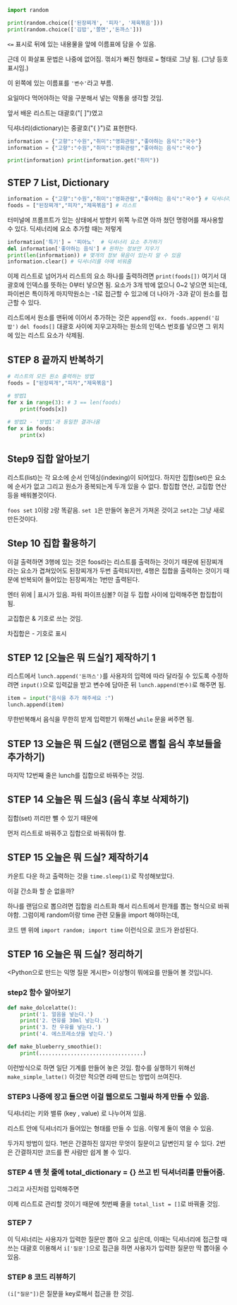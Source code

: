 ```python
import random 

print(random.choice(['된장찌개', '피자', '제육볶음']))
print(random.choice(['김밥','쫄면','돈까스']))
```
`<=` 표시로 뒤에 있는 내용물을 앞에 이름표에 담을 수 있음.

근데 이 화살표 문법은 나중에 없어짐. 꺾쇠가 빠진 형태로 `=` 형태로 그냥 됨. (그냥 등호 표시임.)

이 왼쪽에 있는 이름표를 `'변수'`라고 부름.

요일마다 먹어야하는 약을 구분해서 넣는 약통을 생각할 것임.

앞서 배운 리스트는 대괄호("[ ]")였고

딕셔너리(dictionary)는 중괄호("{ }")로 표현한다.
```python
information = {"고향":"수원","취미":"영화관람","좋아하는 음식":"국수"}
information = {"고향":"수원","취미":"영화관람","좋아하는 음식":"국수"} 

print(information) print(information.get("취미"))
```

## STEP 7 List, Dictionary 
```python
information = {"고향":"수원","취미":"영화관람","좋아하는 음식":"국수"} # 딕셔너리 
foods = ["된장찌개","피자","제육볶음"] # 리스트
```

터미널에 프롬프트가 있는 상태에서 방향키 위쪽 누르면 아까 쳤던 명령어를 재사용할 수 있다. 
딕셔너리에 요소 추가할 때는 저렇게 
```python
information['특기'] = '피아노'  # 딕셔너리 요소 추가하기
del information['좋아하는 음식'] # 원하는 정보만 지우기
print(len(information)) # 몇개의 정보 묶음이 있는지 알 수 있음 
information.clear() # 딕셔너리를 아예 비워줌
```

이제 리스트로 넘어가서 리스트의 요소 하나를 출력하려면 
`print(foods[])` 여기서 대괄호에 인덱스를 뜻하는 0부터 넣으면 됨. 요소가 3개 밖에 없으니 0~2 넣으면 되는데, 
파이썬은 특이하게 마지막원소는 -1로 접근할 수 있고에 더 나아가 -3과 같이 원소를 접근할 수 있다.

리스트에서 원소를 맨뒤에 이어서 추가하는 것은 `append`임 `ex. foods.append('김밥')`
`del foods[]` 대괄호 사이에 지우고자하는 원소의 인덱스 번호를 넣으면 그 위치에 있는 리스트 요소가 삭제됨.

## STEP 8 끝까지 반복하기
```python
# 리스트의 모든 원소 출력하는 방법
foods = ["된장찌개","피자","제육볶음"]

# 방법1
for x in range(3): # 3 == len(foods) 
    print(foods[x])
    
# 방법2 - '방법1'과 동일한 결과나옴
for x in foods: 
    print(x) 
```

## Step9 집합 알아보기

리스트(list)는 각 요소에 순서 인덱싱(indexing)이 되어있다. 하지만 집합(set)은 요소에 순서가 없고 그리고 원소가 중복되는게 두개 있을 수 없다. 합집합 연산, 교집합 연산 등을 배워볼것이다.

`foos set`  `1`이랑 `2`랑 똑같음. `set 1`은 만들어 놓은거 가져온 것이고 `set2`는 그냥 새로 만든것이다.

## Step 10 집합 활용하기

이걸 출력하면 3행에 있는 것은 foos라는 리스트를 출력하는 것이기 때문에 된장찌개 라는 요소가 겹쳐있어도 된장찌개가 두번 출력되지만, 4행은 집합을 출력하는 것이기 때문에 반복되어 들어있는 된장찌개는 1번만 출력된다.

엔터 위에 | 표시가 있음. 파워 파이프심볼? 이걸 두 집합 사이에 입력해주면 합집합이 됨.

교집합은 & 기호로 쓰는 것임.

차집합은 - 기호로 표시

## STEP 12 [오늘은 뭐 드실?] 제작하기 1

리스트에서 `lunch.append('돈까스')`를 사용자의 입력에 따라 달라질 수 있도록 수정하려면 
`input()`으로 입력값을 받고 변수에 담아준 뒤 `lunch.append(변수)`로 해주면 됨. 
```python
item = input("음식을 추가 해주세요 :") 
lunch.append(item)
```

무한반복해서 음식을 무한히 받게 입력받기 위해선 `while` 문을 써주면 됨.

## STEP 13 오늘은 뭐 드실2 (랜덤으로 뽑힐 음식 후보들을 추가하기)

마지막 12번째 줄은 lunch를 집합으로 바꿔주는 것임.

## STEP 14 오늘은 뭐 드실3 (음식 후보 삭제하기)

집합(set) 끼리만 뺄 수 있기 때문에

먼저 리스트로 바꿔주고 집합으로 바꿔줘야 함.

## STEP 15 오늘은 뭐 드실? 제작하기4

카운트 다운 하고 출력하는 것을 `time.sleep(1)`로 작성해보았다.

이걸 간소화 할 순 없을까?

하나를 랜덤으로 뽑으려면 집합을 리스트화 해서 리스트에서 한개를 뽑는 형식으로 바꿔야함. 그럼이제 random이랑 time 관련 모듈을 import 해야하는데,

코드 맨 위에 `import random; import time` 이런식으로 코드가 완성된다.

## STEP 16 오늘은 뭐 드실? 정리하기

<Python으로 만드는 익명 질문 게시판> 이상형이 뭐에요를 만들어 볼 것입니다.

### step2 함수 알아보기

```python
def make_dolcelatte(): 
    print('1. 얼음을 넣는다.') 
    print('2. 연유를 30ml 넣는다.') 
    print('3. 찬 우유를 넣는다.') 
    print('4. 에스프레소샷을 넣는다.')

def make_blueberry_smoothie(): 
    print(.................................)
```
이런방식으로 하면 일단 기계를 만들어 놓은 것임. 함수를 실행하기 위해선 `make_simple_latte()` 이것만 적으면 라떼 만드는 방법이 쓰여진다.

### STEP3 나중에 장고 들으면 이걸 웹으로도 그럴싸 하게 만들 수 있음.

딕셔너리는 키와 밸류 (key , value) 로 나누어져 있음.

리스트 안에 딕셔너리가 들어있는 형태를 만들 수 있음. 이렇게 둘이 엮을 수 있음.

두가지 방법이 있다. 
1번은 간결하진 않지만 무엇이 질문이고 답변인지 알 수 있다.
2번은 간결하지만 코드를 짠 사람만 쉽게 볼 수 있다.

### STEP 4 맨 첫 줄에 total_dictionary = {} 쓰고 빈 딕셔너리를 만들어줌.

그리고 사진처럼 입력해주면

이제 리스트로 관리할 것이기 때문에 첫번째 줄을 `total_list = []`로 바꿔줄 것임.

### STEP 7

이 딕셔너리는 사용자가 입력한 질문만 뽑아 오고 싶은데, 이때는 딕셔너리에 접근할 때 쓰는 대괄호 이용해서 `i['질문']`으로 접근을 하면 사용자가 입력한 질문만 딱 뽑아올 수 있음.

### STEP 8 코드 리뷰하기

`(i["질문"])`은 질문을 key로해서 접근을 한 것임.
